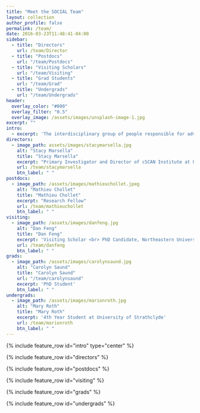 ```yaml
---
title: "Meet the SOCIAL Team"
layout: collection
author_profile: false
permalink: /team/
date: 2016-03-23T11:48:41-04:00
sidebar:
  - title: "Directors"
    url: /team/Director
  - title: "Postdocs"
    url: "/team/Postdocs"
  - title: "Visiting Scholars"
    url: "/team/Visiting"
  - title: "Grad Students"
    url: "/team/Grad"
  - title: "Undergrads"
    url: "/team/Undergrads"
header:
  overlay_color: "#000"
  overlay_filter: "0.5"
  overlay_image: /assets/images/unsplash-image-1.jpg
excerpt: ""
intro:
  - excerpt: 'The interdisciplinary group of people responsible for advancing our research.'
directors:
  - image_path: assets/images/stacymarsella.jpg
    alt: "Stacy Marsella"
    title: "Stacy Marsella"
    excerpt: "Primary Investigator and Director of cSCAN Institute at University of Glasgow."
    url: /team/stacymarsella
    btn_label: " "
postdocs:
  - image_path: /assets/images/mathieuchollet.jpeg
    alt: "Mathieu Chollet"
    title: "Mathieu Chollet"
    excerpt: "Research Fellow"
    url: /team/mathieuchollet
    btn_label: " "
visiting:
  - image_path: /assets/images/danfeng.jpg
    alt: "Dan Feng"
    title: "Dan Feng"
    excerpt: 'Visiting Scholar <br> PhD Candidate, Northeastern University'
    url: /team/danfeng
    btn_label: " "
grads:
  - image_path: /assets/images/carolynsaund.jpg
    alt: "Carolyn Saund"
    title: "Carolyn Saund"
    url: "/team/carolynsaund"
    excerpt: 'PhD Student'
    btn_label: " "
undergrads:
  - image_path: /assets/images/marionroth.jpg
    alt: "Mary Roth"
    title: "Mary Roth"
    excerpt: '4th Year Student at University of Strathclyde'
    url: /team/marionroth
    btn_label: " "
---
```


{% include feature_row id="intro" type="center" %}

{% include feature_row id="directors" %}

{% include feature_row id="postdocs" %}

{% include feature_row id="visiting" %}

{% include feature_row id="grads" %}

{% include feature_row id="undergrads" %}
